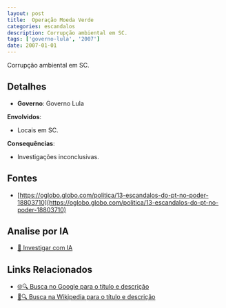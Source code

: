 ```yaml
---
layout: post
title:  Operação Moeda Verde
categories: escandalos
description: Corrupção ambiental em SC.
tags: ['governo-lula', '2007']
date: 2007-01-01
---
```


Corrupção ambiental em SC.

## Detalhes
- **Governo**: Governo Lula

**Envolvidos**:
- Locais em SC.


**Consequências**:
- Investigações inconclusivas.


## Fontes
- [https://oglobo.globo.com/politica/13-escandalos-do-pt-no-poder-18803710](https://oglobo.globo.com/politica/13-escandalos-do-pt-no-poder-18803710)


## Analise por IA
- [🤖 Investigar com IA](https://www.perplexity.ai/search?q=Opera%C3%A7%C3%A3o%20Moeda%20Verde%20Corrup%C3%A7%C3%A3o%20ambiental%20em%20SC.%20Governo%20Lula)

## Links Relacionados
- [🌐🔍 Busca no Google para o título e descrição](https://www.google.com/search?q=Opera%C3%A7%C3%A3o%20Moeda%20Verde%20Corrup%C3%A7%C3%A3o%20ambiental%20em%20SC.%20Governo%20Lula)
- [📖🔍 Busca na Wikipedia para o título e descrição](https://pt.wikipedia.org/w/index.php?search=Opera%C3%A7%C3%A3o%20Moeda%20Verde%20Corrup%C3%A7%C3%A3o%20ambiental%20em%20SC.%20Governo%20Lula)

